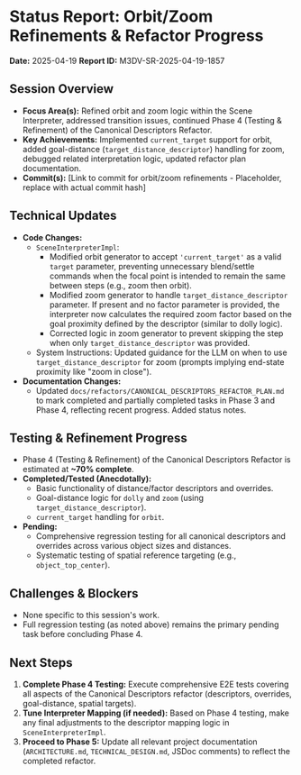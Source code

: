 # Status Report: Orbit/Zoom Refinements & Refactor Progress

**Date:** 2025-04-19
**Report ID:** M3DV-SR-2025-04-19-1857

## Session Overview
- **Focus Area(s):** Refined orbit and zoom logic within the Scene Interpreter, addressed transition issues, continued Phase 4 (Testing & Refinement) of the Canonical Descriptors Refactor.
- **Key Achievements:** Implemented `current_target` support for orbit, added goal-distance (`target_distance_descriptor`) handling for zoom, debugged related interpretation logic, updated refactor plan documentation.
- **Commit(s):** [Link to commit for orbit/zoom refinements - Placeholder, replace with actual commit hash]

## Technical Updates
- **Code Changes:**
    - `SceneInterpreterImpl`:
        - Modified orbit generator to accept `'current_target'` as a valid `target` parameter, preventing unnecessary blend/settle commands when the focal point is intended to remain the same between steps (e.g., zoom then orbit).
        - Modified zoom generator to handle `target_distance_descriptor` parameter. If present and no factor parameter is provided, the interpreter now calculates the required zoom factor based on the goal proximity defined by the descriptor (similar to dolly logic).
        - Corrected logic in zoom generator to prevent skipping the step when only `target_distance_descriptor` was provided.
    - System Instructions: Updated guidance for the LLM on when to use `target_distance_descriptor` for zoom (prompts implying end-state proximity like "zoom in close").
- **Documentation Changes:**
    - Updated `docs/refactors/CANONICAL_DESCRIPTORS_REFACTOR_PLAN.md` to mark completed and partially completed tasks in Phase 3 and Phase 4, reflecting recent progress. Added status notes.

## Testing & Refinement Progress
- Phase 4 (Testing & Refinement) of the Canonical Descriptors Refactor is estimated at **~70% complete**.
- **Completed/Tested (Anecdotally):**
    - Basic functionality of distance/factor descriptors and overrides.
    - Goal-distance logic for `dolly` and `zoom` (using `target_distance_descriptor`).
    - `current_target` handling for `orbit`.
- **Pending:**
    - Comprehensive regression testing for all canonical descriptors and overrides across various object sizes and distances.
    - Systematic testing of spatial reference targeting (e.g., `object_top_center`).

## Challenges & Blockers
- None specific to this session's work.
- Full regression testing (as noted above) remains the primary pending task before concluding Phase 4.

## Next Steps
1.  **Complete Phase 4 Testing:** Execute comprehensive E2E tests covering all aspects of the Canonical Descriptors refactor (descriptors, overrides, goal-distance, spatial targets).
2.  **Tune Interpreter Mapping (if needed):** Based on Phase 4 testing, make any final adjustments to the descriptor mapping logic in `SceneInterpreterImpl`.
3.  **Proceed to Phase 5:** Update all relevant project documentation (`ARCHITECTURE.md`, `TECHNICAL_DESIGN.md`, JSDoc comments) to reflect the completed refactor. 
